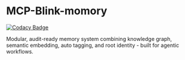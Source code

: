 # MCP-Blink-momory

[![Codacy Badge](https://api.codacy.com/project/badge/Grade/ab2327f86bc5420c9cabed7a41ebdc1e)](https://app.codacy.com/gh/billlzzz10/MCP-Blink-momory?utm_source=github.com&utm_medium=referral&utm_content=billlzzz10/MCP-Blink-momory&utm_campaign=Badge_Grade)

Modular, audit-ready memory system combining knowledge graph, semantic embedding, auto tagging, and root identity - built for agentic workflows.
